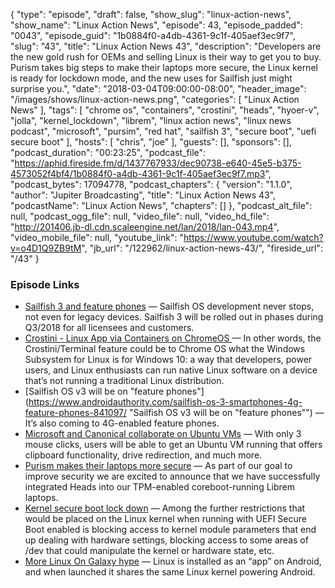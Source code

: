 {
  "type": "episode",
  "draft": false,
  "show_slug": "linux-action-news",
  "show_name": "Linux Action News",
  "episode": 43,
  "episode_padded": "0043",
  "episode_guid": "1b0884f0-a4db-4361-9c1f-405aef3ec9f7",
  "slug": "43",
  "title": "Linux Action News 43",
  "description": "Developers are the new gold rush for OEMs and selling Linux is their way to get you to buy. Purism takes big steps to make their laptops more secure, the Linux kernel is ready for lockdown mode, and the new uses for Sailfish just might surprise you.",
  "date": "2018-03-04T09:00:00-08:00",
  "header_image": "/images/shows/linux-action-news.png",
  "categories": [
    "Linux Action News"
  ],
  "tags": [
    "chrome os",
    "containers",
    "crostini",
    "heads",
    "hyoer-v",
    "jolla",
    "kernel_lockdown",
    "librem",
    "linux action news",
    "linux news podcast",
    "microsoft",
    "pursim",
    "red hat",
    "sailfish 3",
    "secure boot",
    "uefi secure boot"
  ],
  "hosts": [
    "chris",
    "joe"
  ],
  "guests": [],
  "sponsors": [],
  "podcast_duration": "00:23:25",
  "podcast_file": "https://aphid.fireside.fm/d/1437767933/dec90738-e640-45e5-b375-4573052f4bf4/1b0884f0-a4db-4361-9c1f-405aef3ec9f7.mp3",
  "podcast_bytes": 17094778,
  "podcast_chapters": {
    "version": "1.1.0",
    "author": "Jupiter Broadcasting",
    "title": "Linux Action News 43",
    "podcastName": "Linux Action News",
    "chapters": []
  },
  "podcast_alt_file": null,
  "podcast_ogg_file": null,
  "video_file": null,
  "video_hd_file": "http://201406.jb-dl.cdn.scaleengine.net/lan/2018/lan-043.mp4",
  "video_mobile_file": null,
  "youtube_link": "https://www.youtube.com/watch?v=o4D1Q9ZB9tM",
  "jb_url": "/122962/linux-action-news-43/",
  "fireside_url": "/43"
}


### Episode Links

  * [Sailfish 3 and feature phones](https://jolla.com/sailfish3/ "Sailfish 3 and feature phones") — Sailfish OS development never stops, not even for legacy devices. Sailfish 3 will be rolled out in phases during Q3/2018 for all licensees and customers.
  * [Crostini - Linux App via Containers on ChromeOS ](https://liliputing.com/2018/02/chromebooks-may-get-native-support-linux-apps-via-crostini.html "Crostini - Linux App via Containers on ChromeOS ") — In other words, the Crostini/Terminal feature could be to Chrome OS what the Windows Subsystem for Linux is for Windows 10: a way that developers, power users, and Linux enthusiasts can run native Linux software on a device that’s not running a traditional Linux distribution.
  * [Sailfish OS v3 will be on "feature phones"](https://www.androidauthority.com/sailfish-os-3-smartphones-4g-feature-phones-841097/ "Sailfish OS v3 will be on "feature phones"") — It’s also coming to 4G-enabled feature phones.
  * [Microsoft and Canonical collaborate on Ubuntu VMs](https://blogs.technet.microsoft.com/virtualization/2018/02/28/sneak-peek-taking-a-spin-with-enhanced-linux-vms/ "Microsoft and Canonical collaborate on Ubuntu VMs") — With only 3 mouse clicks, users will be able to get an Ubuntu VM running that offers clipboard functionality, drive redirection, and much more.
  * [Purism makes their laptops more secure](https://puri.sm/posts/librem-now-most-secure-laptop-under-full-user-with-tamper-evident-features/ "Purism makes their laptops more secure") — As part of our goal to improve security we are excited to announce that we have successfully integrated Heads into our TPM-enabled coreboot-running Librem laptops.
  * [Kernel secure boot lock down](https://www.phoronix.com/scan.php?page=news_item&px=UEFI-SecureBoot-Lockdown-2018 "Kernel secure boot lock down") — Among the further restrictions that would be placed on the Linux kernel when running with UEFI Secure Boot enabled is blocking access to kernel module parameters that end up dealing with hardware settings, blocking access to some areas of /dev that could manipulate the kernel or hardware state, etc.
  * [More Linux On Galaxy hype](https://www.omgubuntu.co.uk/2018/02/samsung-linux-on-galaxy-video-demo "More Linux On Galaxy hype") — Linux is installed as an “app” on Android, and when launched it shares the same Linux kernel powering Android.


